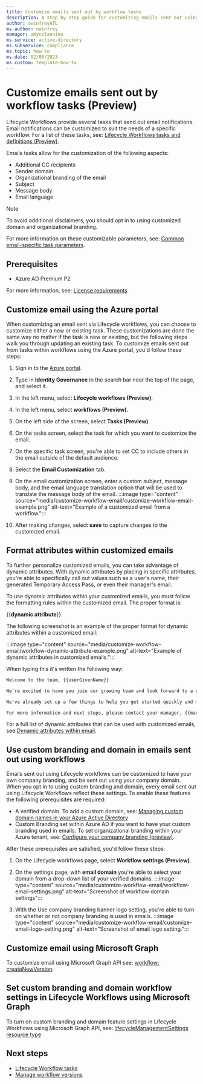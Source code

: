 ```yaml
---
title: Customize emails sent out by workflow tasks
description: A step by step guide for customizing emails sent out using tasks within Lifecycle Workflows
author: owinfreyATL
ms.author: owinfrey
manager: amycolannino
ms.service: active-directory
ms.subservice: compliance
ms.topic: how-to
ms.date: 02/06/2023
ms.custom: template-how-to
---
```


# Customize emails sent out by workflow tasks (Preview)

Lifecycle Workflows provide several tasks that send out email notifications. Email notifications can be customized to suit the needs of a specific workflow. For a list of these tasks, see: [Lifecycle Workflows tasks and definitions (Preview)](lifecycle-workflow-tasks.md).

Emails tasks allow for the customization of the following aspects:

- Additional CC recipients
- Sender domain
- Organizational branding of the email
- Subject
- Message body
- Email language

> [!NOTE]
> To avoid additional disclaimers, you should opt in to using customized domain and organizational branding.

For more information on these customizable parameters, see: [Common email-specific task parameters](lifecycle-workflow-tasks.md#common-email-specific-task-parameters).

## Prerequisites

- Azure AD Premium P2

For more information, see: [License requirements](what-are-lifecycle-workflows.md#license-requirements)

## Customize email using the Azure portal

When customizing an email sent via Lifecycle workflows, you can choose to customize either a new or existing task. These customizations are done the same way no matter if the task is new or existing, but the following steps walk you through updating an existing task. To customize emails sent out from tasks within workflows using the Azure portal, you'd follow these steps:

1. Sign in to the [Azure portal](https://portal.azure.com).

1. Type in **Identity Governance** in the search bar near the top of the page, and select it.

1. In the left menu, select **Lifecycle workflows (Preview)**. 

1. In the left menu, select **workflows (Preview)**.
    
1. On the left side of the screen, select **Tasks (Preview)**.

1. On the tasks screen, select the task for which you want to customize the email.

1. On the specific task screen, you're able to set CC to include others in the email outside of the default audience. 

1. Select the **Email Customization** tab.

1. On the email customization screen, enter a custom subject, message body, and the email language translation option that will be used to translate the message body of the email.
    :::image type="content" source="media/customize-workflow-email/customize-workflow-email-example.png" alt-text="Example of a customized email from a workflow.":::
1. After making changes, select **save** to capture changes to the customized email.


## Format attributes within customized emails

To further personalize customized emails, you can take advantage of dynamic attributes. With dynamic attributes by placing in specific attributes, you're able to specifically call out values such as a user's name, their generated Temporary Access Pass, or even their manager's email.

To use dynamic attributes within your customized emails, you must follow the formatting rules within the customized email. The proper format is:

{{**dynamic attribute**}}

The following screenshot is an example of the proper format for dynamic attributes within a customized email:

:::image type="content" source="media/customize-workflow-email/workflow-dynamic-attribute-example.png" alt-text="Example of dynamic attributes in customized emails.":::

When typing this it's written the following way:

```html
Welcome to the team, {{userGivenName}}

We're excited to have you join our growing team and look forward to a successful and memorable journey together.

We've already set up a few things to help you get started quickly and make your onboarding process as smooth as possible.

For more information and next steps, please contact your manager, {{managerDisplayName}} 

```

For a full list of dynamic attributes that can be used with customized emails, see:[Dynamic attributes within email](lifecycle-workflow-tasks.md#dynamic-attributes-within-email).

## Use custom branding and domain in emails sent out using workflows

Emails sent out using Lifecycle workflows can be customized to have your own company branding, and be sent out using your company domain. When you opt in to using custom branding and domain, every email sent out using Lifecycle Workflows reflect these settings. To enable these features the following prerequisites are required:

- A verified domain. To add a custom domain, see: [Managing custom domain names in your Azure Active Directory](../enterprise-users/domains-manage.md)
- Custom Branding set within Azure AD if you want to have your custom branding used in emails. To set organizational branding within your Azure tenant, see: [Configure your company branding (preview)](../fundamentals/how-to-customize-branding.md).

After these prerequisites are satisfied, you'd follow these steps:

1. On the Lifecycle workflows page, select **Workflow settings (Preview)**.

1. On the settings page, with **email domain** you're able to select your domain from a drop-down list of your verified domains.
    :::image type="content" source="media/customize-workflow-email/workflow-email-settings.png" alt-text="Screenshot of workflow domain settings":::
1. With the Use company branding banner logo setting, you're able to turn on whether or not company branding is used in emails.
    :::image type="content" source="media/customize-workflow-email/customize-email-logo-setting.png" alt-text="Screenshot of email logo setting.":::


## Customize email using Microsoft Graph

To customize email using Microsoft Graph API see: [workflow: createNewVersion](/graph/api/identitygovernance-workflow-createnewversion).

## Set custom branding and domain workflow settings in Lifecycle Workflows using Microsoft Graph

To turn on custom branding and domain feature settings in Lifecycle Workflows using Microsoft Graph API, see: [lifecycleManagementSettings resource type](/graph/api/resources/identitygovernance-lifecyclemanagementsettings)

## Next steps

- [Lifecycle Workflow tasks](lifecycle-workflow-tasks.md)
- [Manage workflow versions](manage-workflow-tasks.md)


